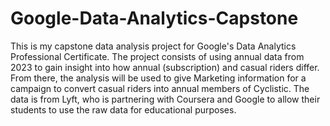 # Google-Data-Analytics-Capstone
This is my capstone data analysis project for Google's Data Analytics Professional Certificate.
The project consists of using annual data from 2023 to gain insight into how annual (subscription) and casual riders differ.
From there, the analysis will be used to give Marketing information for a campaign to convert casual riders into annual members of Cyclistic.
The data is from Lyft, who is partnering with Coursera and Google to allow their students to use the raw data for educational purposes.
